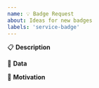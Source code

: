 ```yaml
---
name: 💡 Badge Request
about: Ideas for new badges
labels: 'service-badge'
---
```


:clipboard: **Description**

<!--
A clear and concise description of the new badge.

- Which service is this badge for e.g: GitHub, Travis CI
- What sort of information should this badge show?
  Provide an example in plain text e.g: "version | v1.01" or as a static badge
  (static badge generator can be found at https://shields.io)
-->

:link: **Data**

<!--
Where can we get the data from?

- Is there a public API?
- Does the API require an API key?
- Link to the API documentation.
-->

:microphone: **Motivation**

<!--
Please explain why this feature should be implemented and how it would be used.

- What is the specific use case?
-->

<!-- Love Shields? Please consider donating $10 to sustain our activities:
👉  https://opencollective.com/shields -->
